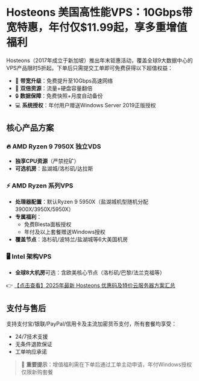 # Hosteons 美国高性能VPS：10Gbps带宽特惠，年付仅$11.99起，享多重增值福利

Hosteons（2017年成立于新加坡）推出年末钜惠活动，覆盖全球9大数据中心的VPS产品限时5折起。下单后只需提交工单即可免费获得以下超值权益：

- 🚀 **带宽升级**：免费提升至10Gbps高速网络
- 💾 **双倍资源**：流量+硬盘容量翻倍
- 🔒 **数据保障**：免费快照+月度自动备份
- 💻 **系统授权**：年付用户赠送Windows Server 2019正版授权

## 核心产品方案

### 🔥 AMD Ryzen 9 7950X 独立VDS
- **独享CPU资源**（严禁挖矿）
- **可选机房**：盐湖城/洛杉矶/达拉斯

### ⚡ AMD Ryzen 系列VPS
- **处理器配置**：默认Ryzen 9 5950X（盐湖城机型随机分配3900X/3950X/5950X）
- **专属福利**：
  - 免费Blesta面板授权
  - 年付及以上套餐赠送Windows授权
- **覆盖节点**：洛杉矶/波特兰/盐湖城等6大美国机房

### 🖥 Intel 架构VPS
- **全球8大机房**可选：含欧美核心节点（洛杉矶/巴黎/法兰克福等）

👉 [【点击查看】2025年最新 Hosteons 优惠码及特价云服务器方案汇总](https://bit.ly/hosteons)

## 支付与售后
支持支付宝/银联/PayPal/信用卡及主流加密货币支付，所有套餐均享受：
- 24/7技术支援
- 无条件退款保证
- 工单响应承诺

> 📌 **重要提示**：增值福利需在下单后通过工单主动申请，年付Windows授权仅限新购套餐